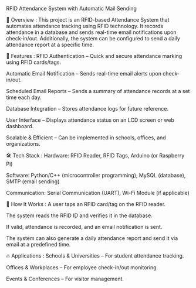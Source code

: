 RFID Attendance System with Automatic Mail Sending

📌 Overview :
This project is an RFID-based Attendance System that automates attendance tracking using RFID technology. It records attendance in a database and sends real-time email notifications upon check-in/out. Additionally, the system can be configured to send a daily attendance report at a specific time. 


🎯 Features :
RFID Authentication – Quick and secure attendance marking using RFID cards/tags.

Automatic Email Notification – Sends real-time email alerts upon check-in/out.

Scheduled Email Reports – Sends a summary of attendance records at a set time each day.

Database Integration – Stores attendance logs for future reference.

User Interface – Displays attendance status on an LCD screen or web dashboard.

Scalable & Efficient – Can be implemented in schools, offices, and organizations.


🛠️ Tech Stack :
Hardware: RFID Reader, RFID Tags, Arduino (or Raspberry Pi)

Software: Python/C++ (microcontroller programming), MySQL (database), SMTP (email sending)

Communication: Serial Communication (UART), Wi-Fi Module (if applicable)


🚀 How It Works :
A user taps an RFID card/tag on the RFID reader.

The system reads the RFID ID and verifies it in the database.

If valid, attendance is recorded, and an email notification is sent.

The system can also generate a daily attendance report and send it via email at a predefined time.


🔥 Applications :
Schools & Universities – For student attendance tracking.

Offices & Workplaces – For employee check-in/out monitoring.

Events & Conferences – For visitor management.